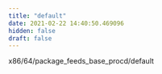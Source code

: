 ```yaml
---
title: "default"
date: 2021-02-22 14:40:50.469096
hidden: false
draft: false
---
```


x86/64/package_feeds_base_procd/default

